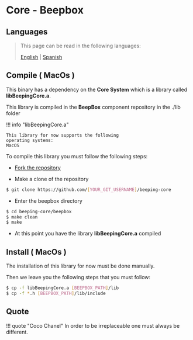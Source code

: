 # Core - Beepbox

## Languages

> This page can be read in the following languages:
>  
> [English](https://docs.beeping.land/componets/beepbox-core/) | [Spanish](https://docs-es.beeping.land/componets/beepbox-core/)

## Compile ( MacOs )

This binary has a dependency on the **Core System** which is a library called **libBeepingCore.a**.

This library is compiled in the **BeepBox** component repository in the ./lib folder

!!! info "libBeepingCore.a"

    This library for now supports the following
    operating systems:
    MacOS

To compile this library you must follow the following steps:

- [Fork the repository](https://github.com/beeping-io/beeping-core)

- Make a clone of the repository

``` bash
$ git clone https://github.com/[YOUR_GIT_USERNAME]/beeping-core
```

- Enter the beepbox directory

``` bash
$ cd beeping-core/beepbox
$ make clean
$ make
```

- At this point you have the library **libBeepingCore.a** compiled

## Install ( MacOs )

The installation of this library for now must be done manually.

Then we leave you the following steps that you must follow:

``` bash
$ cp -f libBeepingCore.a [BEEPBOX_PATH]/lib
$ cp -f *.h [BEEPBOX_PATH]/lib/include
```

## Quote

!!! quote "Coco Chanel"
    In order to be irreplaceable one must always be different.